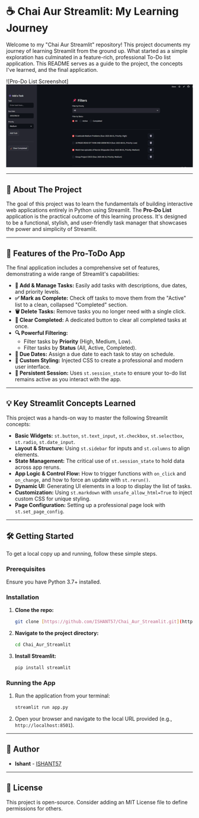 # ☕ Chai Aur Streamlit: My Learning Journey

Welcome to my "Chai Aur Streamlit" repository! This project documents my journey of learning Streamlit from the ground up. What started as a simple exploration has culminated in a feature-rich, professional To-Do list application. This README serves as a guide to the project, the concepts I've learned, and the final application.

![Pro-Do List Screenshot]
![Screenshot](Screenshot%202025-08-01%20161841.png)

---

## 🚀 About The Project

The goal of this project was to learn the fundamentals of building interactive web applications entirely in Python using Streamlit. The **Pro-Do List** application is the practical outcome of this learning process. It's designed to be a functional, stylish, and user-friendly task manager that showcases the power and simplicity of Streamlit.

---

## 🌟 Features of the Pro-ToDo App

The final application includes a comprehensive set of features, demonstrating a wide range of Streamlit's capabilities:

* **📝 Add & Manage Tasks:** Easily add tasks with descriptions, due dates, and priority levels.
* **✅ Mark as Complete:** Check off tasks to move them from the "Active" list to a clean, collapsed "Completed" section.
* **🗑️ Delete Tasks:** Remove tasks you no longer need with a single click.
* **🧹 Clear Completed:** A dedicated button to clear all completed tasks at once.
* **🔍 Powerful Filtering:**
    * Filter tasks by **Priority** (High, Medium, Low).
    * Filter tasks by **Status** (All, Active, Completed).
* **📅 Due Dates:** Assign a due date to each task to stay on schedule.
* **🎨 Custom Styling:** Injected CSS to create a professional and modern user interface.
* **💾 Persistent Session:** Uses `st.session_state` to ensure your to-do list remains active as you interact with the app.

---

## 💡 Key Streamlit Concepts Learned

This project was a hands-on way to master the following Streamlit concepts:

* **Basic Widgets:** `st.button`, `st.text_input`, `st.checkbox`, `st.selectbox`, `st.radio`, `st.date_input`.
* **Layout & Structure:** Using `st.sidebar` for inputs and `st.columns` to align elements.
* **State Management:** The critical use of `st.session_state` to hold data across app reruns.
* **App Logic & Control Flow:** How to trigger functions with `on_click` and `on_change`, and how to force an update with `st.rerun()`.
* **Dynamic UI:** Generating UI elements in a loop to display the list of tasks.
* **Customization:** Using `st.markdown` with `unsafe_allow_html=True` to inject custom CSS for unique styling.
* **Page Configuration:** Setting up a professional page look with `st.set_page_config`.

---

## 🛠️ Getting Started

To get a local copy up and running, follow these simple steps.

### Prerequisites

Ensure you have Python 3.7+ installed.

### Installation

1.  **Clone the repo:**
    ```bash
    git clone [https://github.com/ISHANT57/Chai_Aur_Streamlit.git](https://github.com/ISHANT57/Chai_Aur_Streamlit.git)
    ```
2.  **Navigate to the project directory:**
    ```bash
    cd Chai_Aur_Streamlit
    ```
3.  **Install Streamlit:**
    ```bash
    pip install streamlit
    ```

### Running the App

1.  Run the application from your terminal:
    ```bash
    streamlit run app.py
    ```
2.  Open your browser and navigate to the local URL provided (e.g., `http://localhost:8501`).

---

## 👤 Author

* **Ishant** - [ISHANT57](https://github.com/ISHANT57)

---

## 📄 License

This project is open-source. Consider adding an MIT License file to define permissions for others.

